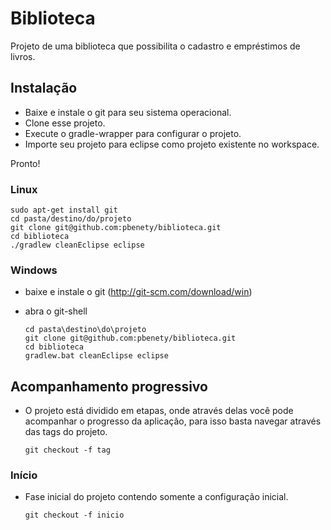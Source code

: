Biblioteca
==========

Projeto de uma biblioteca que possibilita o cadastro e empréstimos de livros.

## Instalação

* Baixe e instale o git para seu sistema operacional.
* Clone esse projeto.
* Execute o gradle-wrapper para configurar o projeto.
* Importe seu projeto para eclipse como projeto existente no workspace.

Pronto!

### Linux

    sudo apt-get install git
    cd pasta/destino/do/projeto
    git clone git@github.com:pbenety/biblioteca.git
    cd biblioteca
    ./gradlew cleanEclipse eclipse
    
### Windows

* baixe e instale o git (http://git-scm.com/download/win)
* abra o git-shell

    ```
    cd pasta\destino\do\projeto
    git clone git@github.com:pbenety/biblioteca.git
    cd biblioteca
    gradlew.bat cleanEclipse eclipse
    ```
    
## Acompanhamento progressivo

* O projeto está dividido em etapas, onde através delas você pode acompanhar o progresso da aplicação, para isso basta navegar através das tags do projeto.

    ```
    git checkout -f tag
    ```
    
### Início

* Fase inicial do projeto contendo somente a configuração inicial.

    ```
    git checkout -f inicio
    ```
